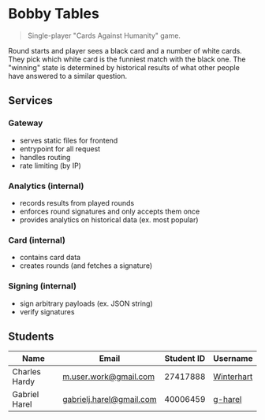 # Bobby Tables

> Single-player "Cards Against Humanity" game.

Round starts and player sees a black card and a number of white cards. They pick which white card is the funniest match with the black one. The "winning" state is determined by historical results of what other people have answered to a similar question.

## Services

### Gateway

- serves static files for frontend
- entrypoint for all request
- handles routing
- rate limiting (by IP)

### Analytics (internal)

- records results from played rounds
- enforces round signatures and only accepts them once
- provides analytics on historical data (ex. most popular)

### Card (internal)

- contains card data
- creates rounds (and fetches a signature)

### Signing (internal)

- sign arbitrary payloads (ex. JSON string)
- verify signatures

## Students

Name          | Email                    | Student ID | Username
------------- | ------------------------ | ---------- | ----------------------------------
Charles Hardy | m.user.work@gmail.com    | 27417888   | [Winterhart](https://github.com/Winterhart)
Gabriel Harel | gabrielj.harel@gmail.com | 40006459   | [g-harel](https://github.com/g-harel)
